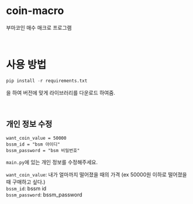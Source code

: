 # coin-macro
부마코인 매수 매크로 프로그램 

<br>

# 사용 방법 
```python
pip install -r requirements.txt 
```
을 하여 버전에 맞게 라이브러리를 다운로드 하여줌. 

<br>

## 개인 정보 수정 
```
want_coin_value = 50000  
bssm_id = "bsm 아이디"  
bssm_password = "bsm 비밀번호" 
```
`main.py`에 있는 개인 정보를 수정해주세요.    

`want_coin_value`: 내가 얼마까지 떨어졌을 때의 가격 (ex 50000원 이하로 떨어졌을 때 구매하고 싶다.)  
`bssm_id`: bssm id   
`bssm_password`: bssm_password 
